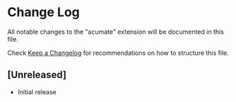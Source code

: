 # Change Log

All notable changes to the "acumate" extension will be documented in this file.

Check [Keep a Changelog](http://keepachangelog.com/) for recommendations on how to structure this file.

## [Unreleased]

- Initial release